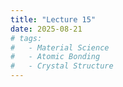 ```yaml
---
title: "Lecture 15"
date: 2025-08-21
# tags:
#   - Material Science
#   - Atomic Bonding
#   - Crystal Structure
---
```


> 

